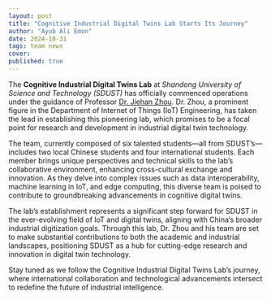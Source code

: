 ```yaml
---
layout: post
title: "Cognitive Industrial Digital Twins Lab Starts Its Journey"
author: "Ayub Ali Emon"
date: 2024-10-31
tags: team news
cover: 
published: true
---
```



The **Cognitive Industrial Digital Twins Lab** at *Shandong University of Science and Technology (SDUST)* has officially commenced operations under the guidance of Professor [Dr. Jiehan Zhou](/jiehan_zhou/). Dr. Zhou, a prominent figure in the Department of Internet of Things (IoT) Engineering, has taken the lead in establishing this pioneering lab, which promises to be a focal point for research and development in industrial digital twin technology.  

The team, currently composed of six talented students—all from SDUST’s—includes two local Chinese students and four international students. Each member brings unique perspectives and technical skills to the lab’s collaborative environment, enhancing cross-cultural exchange and innovation. As they delve into complex issues such as data interoperability, machine learning in IoT, and edge computing, this diverse team is poised to contribute to groundbreaking advancements in cognitive digital twins. 

The lab’s establishment represents a significant step forward for SDUST in the ever-evolving field of IoT and digital twins, aligning with China’s broader industrial digitization goals. Through this lab, Dr. Zhou and his team are set to make substantial contributions to both the academic and industrial landscapes, positioning SDUST as a hub for cutting-edge research and innovation in digital twin technology.  

Stay tuned as we follow the Cognitive Industrial Digital Twins Lab’s journey, where international collaboration and technological advancements intersect to redefine the future of industrial intelligence.
